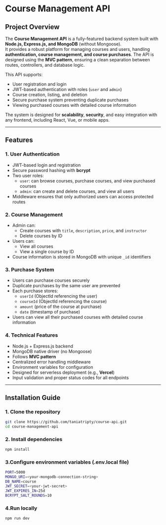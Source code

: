 # Course Management API

## Project Overview
The **Course Management API** is a fully-featured backend system built with **Node.js, Express.js, and MongoDB** (without Mongoose).  
It provides a robust platform for managing courses and users, handling **authentication, course management, and course purchases**. The API is designed using the **MVC pattern**, ensuring a clean separation between routes, controllers, and database logic.  

This API supports:

- User registration and login
- JWT-based authentication with roles (`user` and `admin`)
- Course creation, listing, and deletion
- Secure purchase system preventing duplicate purchases
- Viewing purchased courses with detailed course information

The system is designed for **scalability**, **security**, and easy integration with any frontend, including React, Vue, or mobile apps.

---

## Features

### 1. User Authentication
- JWT-based login and registration
- Secure password hashing with **bcrypt**
- Two user roles:
  - `user`: can browse courses, purchase courses, and view purchased courses
  - `admin`: can create and delete courses, and view all users
- Middleware ensures that only authorized users can access protected routes

### 2. Course Management
- Admin can:
  - Create courses with `title`, `description`, `price`, and `instructor`
  - Delete courses by ID
- Users can:
  - View all courses
  - View a single course by ID
- Course information is stored in MongoDB with unique `_id` identifiers

### 3. Purchase System
- Users can purchase courses securely
- Duplicate purchases by the same user are prevented
- Each purchase stores:
  - `userId` (ObjectId referencing the user)
  - `courseId` (ObjectId referencing the course)
  - `amount` (price of the course at purchase)
  - `date` (timestamp of purchase)
- Users can view all their purchased courses with detailed course information

### 4. Technical Features
- Node.js + Express.js backend
- MongoDB native driver (no Mongoose)
- Follows **MVC pattern**
- Centralized error handling middleware
- Environment variables for configuration
- Designed for serverless deployment (e.g., **Vercel**)
- Input validation and proper status codes for all endpoints

---

## Installation Guide

### 1. Clone the repository
```bash
git clone https://github.com/taniatripty/course-api.git
cd course-management-api
```

### 2. Install dependencies
```bash
npm install
```
### 3.Configure environment variables (.env.local file)
```bash
PORT=5000
MONGO_URI=<your-mongodb-connection-string>
DB_NAME=course
JWT_SECRET=<your-jwt-secret>
JWT_EXPIRES_IN=25d
BCRYPT_SALT_ROUNDS=10
```
### 4.Run locally
```bash
npm run dev
```
